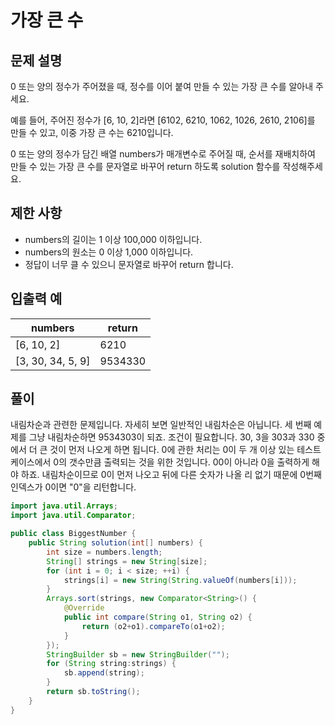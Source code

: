 # 가장 큰 수

## 문제 설명

0 또는 양의 정수가 주어졌을 때, 정수를 이어 붙여 만들 수 있는 가장 큰 수를 알아내 주세요.

예를 들어, 주어진 정수가 [6, 10, 2]라면 [6102, 6210, 1062, 1026, 2610, 2106]를 만들 수 있고, 이중 가장 큰 수는 6210입니다.

0 또는 양의 정수가 담긴 배열 numbers가 매개변수로 주어질 때, 순서를 재배치하여 만들 수 있는 가장 큰 수를 문자열로 바꾸어 return 하도록 solution 함수를 작성해주세요.

## 제한 사항

- numbers의 길이는 1 이상 100,000 이하입니다.
- numbers의 원소는 0 이상 1,000 이하입니다.
- 정답이 너무 클 수 있으니 문자열로 바꾸어 return 합니다.

## 입출력 예

| numbers           | return  |
| ----------------- | ------- |
| [6, 10, 2]        | 6210    |
| [3, 30, 34, 5, 9] | 9534330 |



## 풀이

내림차순과 관련한 문제입니다. 자세히 보면 일반적인 내림차순은 아닙니다. 세 번째 예제를 그냥 내림차순하면 9534303이 되죠. 조건이 필요합니다. 30, 3을 303과 330 중에서 더 큰 것이 먼저 나오게 하면 됩니다. 0에 관한 처리는 0이 두 개 이상 있는 테스트케이스에서 0의 갯수만큼 출력되는 것을 위한 것입니다. 00이 아니라 0을 출력하게 해야 하죠. 내림차순이므로 0이 먼저 나오고 뒤에 다른 숫자가 나올 리 없기 때문에 0번째 인덱스가 0이면 "0"을 리턴합니다.

```java
import java.util.Arrays;
import java.util.Comparator;

public class BiggestNumber {
    public String solution(int[] numbers) {
    	int size = numbers.length;
    	String[] strings = new String[size];
    	for (int i = 0; i < size; ++i) {
    		strings[i] = new String(String.valueOf(numbers[i]));
    	}
    	Arrays.sort(strings, new Comparator<String>() {
			@Override
			public int compare(String o1, String o2) {
				return (o2+o1).compareTo(o1+o2);
			}			
		});
    	StringBuilder sb = new StringBuilder("");
    	for (String string:strings) {
    		sb.append(string);	
    	}
    	return sb.toString();
    }
}
```

